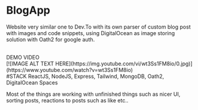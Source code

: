 # BlogApp
Website very similar one to Dev.To with its own parser of custom blog post with images and code snippets,
using DigitalOcean as image storing solution with Oath2 for google auth.

</br >
DEMO VIDEO
</br >
[![IMAGE ALT TEXT HERE](https://img.youtube.com/vi/wt3Ss1FM8io/0.jpg)](https://www.youtube.com/watch?v=wt3Ss1FM8io)
</br>
#STACK
ReactJS, NodeJS, Express, Tailwind, MongoDB, Oath2, DigitalOcean Spaces

Most of the things are working with unfinished things such as nicer UI, sorting posts, reactions to posts such as like etc..
